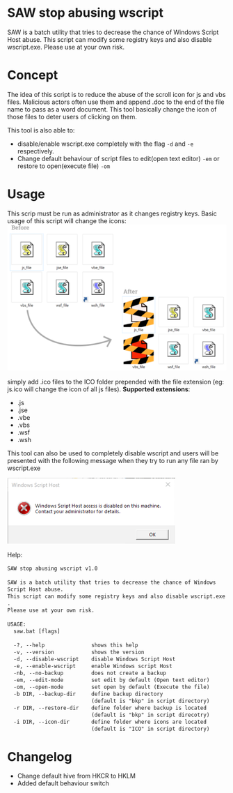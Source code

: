 # SAW stop abusing wscript

SAW is a batch utility that tries to decrease the chance of Windows Script Host abuse.
This script can modify some registry keys and also disable wscript.exe.
Please use at your own risk.

# Concept

The idea of this script is to reduce the abuse of the scroll icon for js and vbs files. Malicious actors often use them and append .doc to the end of the file name to pass as a word document. This tool basically change the icon of those files to deter users of clicking on them.

This tool is also able to:
  - disable/enable wscript.exe completely with the flag `-d` and `-e` respectively.
  - Change default behaviour of script files to edit(open text editor) `-em` or restore to open(execute file) `-om` 


# Usage

This scrip must be run as administrator as it changes registry keys.
Basic usage of this script will change the icons:
![before_after.png](img/before_after.png)

simply add .ico files to the ICO folder prepended with the file extension (eg: js.ico will change the icon of all js files).
**Supported extensions**:
- .js
- .jse
- .vbe
- .vbs
- .wsf
- .wsh

This tool can also be used to completely disable wscript and users will be presented with the following message when they try to run any file ran by wscript.exe

![disable](img/disable.png)

Help:
```
SAW stop abusing wscript v1.0

SAW is a batch utility that tries to decrease the chance of Windows Script Host abuse.
This script can modify some registry keys and also disable wscript.exe .
Please use at your own risk.

USAGE:
  saw.bat [flags]

  -?, --help               shows this help
  -v, --version            shows the version
  -d, --disable-wscript    disable Windows Script Host
  -e, --enable-wscript     enable Windows script Host
  -nb, --no-backup         does not create a backup
  -em, --edit-mode         set edit by default (Open text editor)
  -om, --open-mode         set open by default (Execute the file)
  -b DIR, --backup-dir     define backup directory
                           (default is "bkp" in script directory)
  -r DIR, --restore-dir    define folder where backup is located
                           (default is "bkp" in script direcotry)
  -i DIR, --icon-dir       define folder where icons are located
                           (default is "ICO" in script directory)
```

# Changelog

- Change default hive from HKCR to HKLM 
- Added default behaviour switch